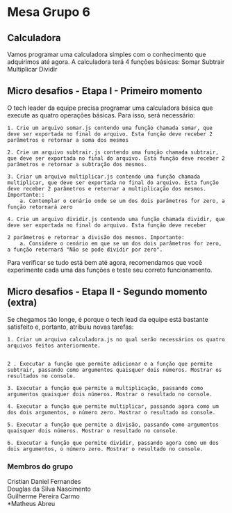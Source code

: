 # Mesa Grupo 6

##  Calculadora
<p>
Vamos programar uma calculadora simples com o conhecimento que adquirimos até agora.
    A calculadora terá 4 funções básicas:
    Somar
    Subtrair
    Multiplicar
    Dividir
</p>

## Micro desafios - Etapa I - Primeiro momento

<p>O tech leader da equipe precisa programar uma calculadora básica que execute as quatro operações básicas. Para isso, será necessário:</p>

    1. Crie um arquivo somar.js contendo uma função chamada somar, que deve ser exportada no final do arquivo. Esta função deve receber 2 parâmetros e retornar a soma dos mesmos
    
    2. Crie um arquivo subtrair.js contendo uma função chamada subtrair, que deve ser exportada no final do arquivo. Esta função deve receber 2 parâmetros e retornar a subtração dos mesmos.
    
    3. Criar um arquivo multiplicar.js contendo uma função chamada multiplicar, que deve ser exportada no final do arquivo. Esta função deve receber 2 parâmetros e retornar a multiplicação dos mesmos. Importante::
        a. Contemplar o cenário onde se um dos dois parâmetros for zero, a função retornará zero
    
    4. Crie um arquivo dividir.js contendo uma função chamada dividir, que deve ser exportada no final do arquivo. Esta função deve receber 
    
    2 parâmetros e retornar a divisão dos mesmos. Importante:
        a. Considere o cenário em que se um dos dois parâmetros for zero, a função retornará "Não se pode dividir por zero".

<p>Para verificar se tudo está bem até agora, recomendamos que você experimente cada uma das funções e teste seu correto funcionamento.
</p>

## Micro desafios - Etapa II - Segundo momento (extra)

<p>Se chegamos tão longe, é porque o tech lead da equipe está bastante satisfeito e, portanto, atribuiu novas tarefas:</p>

    1. Criar um arquivo calculadora.js no qual serão necessários os quatro arquivos feitos anteriormente.


    2 . Executar a função que permite adicionar e a função que permite subtrair, passando como argumentos quaisquer dois números. Mostrar os resultados no console.

    3. Executar a função que permite a multiplicação, passando como argumentos quaisquer dois números. Mostrar o resultado no console.

    4. Executar a função que permite multiplicar, passando agora como um dos dois argumentos, o número zero. Mostrar o resultado no console.

    5. Executar a função que permite a divisão, passando como argumentos quaisquer dois números. Mostrar o resultado no console.

    6. Executar a função que permite dividir, passando agora como um dos dois argumentos, o número zero. Mostrar o resultado no console.

### Membros do grupo

<p>
    Cristian Daniel Fernandes<br>
    Douglas da Silva Nascimento<br>
    Guilherme Pereira Carmo<br>
    *Matheus Abreu
</p>

